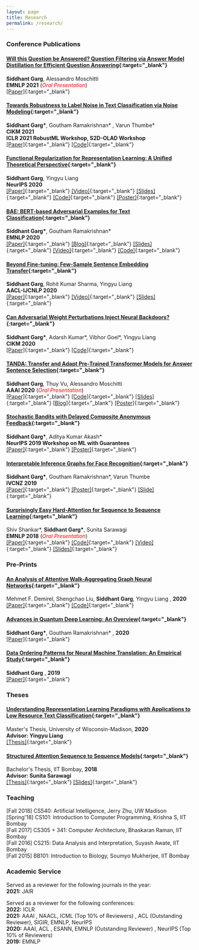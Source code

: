 ```yaml
---
layout: page
title: Research
permalink: /research/
---
```

### Conference Publications

#### [Will this Question be Answered? Question Filtering via Answer Model Distillation for Efficient Question Answering](){:target="_blank"}
**Siddhant Garg**, Alessandro Moschitti <br />
**EMNLP 2021** (<span style="color:red">*Oral Presentation*</span>)<br />
[[Paper]](https://arxiv.org/abs/2109.07009){:target="_blank"} <br />

#### [Towards Robustness to Label Noise in Text Classification via Noise Modeling](https://arxiv.org/abs/2101.11214){:target="_blank"}
**Siddhant Garg\***, Goutham Ramakrishnan\* , Varun Thumbe\* <br />
**CIKM 2021** <br />
**ICLR 2021 RobustML Workshop, S2D-OLAD Workshop** <br />
[[Paper]](https://arxiv.org/abs/2101.11214){:target="_blank"} [[Code]](https://github.com/thumbe3/label-noise-nlp){:target="_blank"} <br />


#### [Functional Regularization for Representation Learning: A Unified Theoretical Perspective](https://arxiv.org/abs/2008.02447){:target="_blank"}
**Siddhant Garg**, Yingyu Liang <br />
**NeurIPS 2020** <br />
[[Paper]](https://arxiv.org/abs/2008.02447){:target="_blank"} [[Video]](https://slideslive.com/38936502/functional-regularization-for-representation-learning-a-unified-theoretical-perspective){:target="_blank"} [[Slides]](https://docs.google.com/presentation/d/17NGIwH48GHvxVIdQbZkO-9lqQqDrgKyLt5-wSlO9K0U/edit?usp=sharing){:target="_blank"} [[Code]](https://github.com/sid7954/functional-regularization){:target="_blank"} [[Poster]](https://drive.google.com/file/d/1-cJfaA-pfSb8MUo5lwcn-bz2UgPa4JlZ/view?usp=sharing){:target="_blank"} <br />

#### [BAE: BERT-based Adversarial Examples for Text Classification](https://arxiv.org/abs/2004.01970){:target="_blank"}
**Siddhant Garg\***, Goutham Ramakrishnan\* <br />
**EMNLP 2020** <br />
[[Paper]](https://arxiv.org/pdf/2004.01970.pdf){:target="_blank"} [[Blog]](https://medium.com/@tinahuang962/adversarial-examples-in-nlp-using-bert-based-attacks-4a702fc33345){:target="_blank"} [[Slides]](https://docs.google.com/presentation/d/16YdpbOcNarFBjJeypvnnQyjilTJ3PCje5VN1QzjVWCc/edit?usp=sharing){:target="_blank"} [[Video]](https://slideslive.com/38938695/bae-bertbased-adversarial-examples-for-text-classification){:target="_blank"} [[Code]](https://github.com/QData/TextAttack/blob/master/textattack/attack_recipes/bae_garg_2019.py){:target="_blank"}<br />

#### [Beyond Fine-tuning: Few-Sample Sentence Embedding Transfer](https://arxiv.org/abs/2004.05119){:target="_blank"}
**Siddhant Garg**, Rohit Kumar Sharma, Yingyu Liang <br />
**AACL-IJCNLP 2020** <br />
[[Paper]](https://arxiv.org/abs/2004.05119){:target="_blank"} [[Video]](https://youtu.be/gA72QWXV4ns){:target="_blank"} [[Slides]](https://docs.google.com/presentation/d/1k5QvkBGNWmr9H0nJQiueRU716VujLf5UGnG1KpDajoQ/edit?usp=sharing){:target="_blank"} <br />

#### [Can Adversarial Weight Perturbations Inject Neural Backdoors?](https://arxiv.org/abs/2008.01761){:target="_blank"}
**Siddhant Garg\***, Adarsh Kumar\*, Vibhor Goel\*, Yingyu Liang <br />
**CIKM 2020** <br />
[[Paper]](https://arxiv.org/abs/2008.01761){:target="_blank"} [[Code]](https://github.com/goel96vibhor/AdvWeightPerturbations){:target="_blank"}

#### [TANDA: Transfer and Adapt Pre-Trained Transformer Models for Answer Sentence Selection](https://arxiv.org/abs/1911.04118){:target="_blank"}
**Siddhant Garg**, Thuy Vu, Alessandro Moschitti <br />
**AAAI 2020** (<span style="color:red">*Oral Presentation*</span>)<br />
[[Paper]](https://arxiv.org/pdf/1911.04118.pdf){:target="_blank"} [[Code]](https://github.com/alexa/wqa_tanda){:target="_blank"} [[Slides]](https://drive.google.com/file/d/1aW0f98W2SwVdm6gHsPVXPz7YLYHrTcLp/view?usp=sharing){:target="_blank"} [[Blog]](https://www.amazon.science/blog/on-benchmark-data-set-question-answering-system-halves-error-rate){:target="_blank"} [[Poster]](https://drive.google.com/file/d/1mnNOCT6rR90adOf3kPtr01NJ34sdqM2d/view?usp=sharing){:target="_blank"}<br />

#### [Stochastic Bandits with Delayed Composite Anonymous Feedback](https://arxiv.org/abs/1910.01161){:target="_blank"}
**Siddhant Garg\***, Aditya Kumar Akash\* <br />
**NeurIPS 2019 Workshop on ML with Guarantees** <br />
[[Paper]](https://arxiv.org/pdf/1910.01161.pdf){:target="_blank"} [[Poster]](https://drive.google.com/file/d/1dpKXQJK70aCib080TIFOgJDOxZme-RCk/view?usp=sharing){:target="_blank"} <br />

#### [Interpretable Inference Graphs for Face Recognition](https://ieeexplore.ieee.org/abstract/document/8960990){:target="_blank"}
**Siddhant Garg\***, Goutham Ramakrishnan\*, Varun Thumbe <br />
**IVCNZ 2019** <br />
[[Paper]](https://ieeexplore.ieee.org/abstract/document/8960990){:target="_blank"} [[Poster]](https://drive.google.com/file/d/1IQwgxGKzzGHWLWUaIrqVrU92151DK1yc/view?usp=sharing){:target="_blank"} [[Slide]](https://drive.google.com/file/d/1dByshKSoA5ilQIAAY4PlD7bMKjS3eaTr/view?usp=sharing){:target="_blank"} <br />

#### [Surprisingly Easy Hard-Attention for Sequence to Sequence Learning](https://www.aclweb.org/anthology/D18-1065/){:target="_blank"}
Shiv Shankar\*, **Siddhant Garg\***, Sunita Sarawagi <br />
**EMNLP 2018** (<span style="color:red">*Oral Presentation*</span>)<br />
[[Paper]](https://www.aclweb.org/anthology/D18-1065.pdf){:target="_blank"} [[Code]](https://github.com/sid7954/beam-joint-attention){:target="_blank"} [[Video]](https://vimeo.com/305212816){:target="_blank"} [[Slides]](https://drive.google.com/file/d/1C40lIuYhRhE3xvWAKlQXLS4nKCZFMu-f/view?usp=sharing){:target="_blank"} <br />

### Pre-Prints

#### [An Analysis of Attentive Walk-Aggregating Graph Neural Networks](https://arxiv.org/abs/2110.02667){:target="_blank"}
Mehmet F. Demirel, Shengchao Liu, **Siddhant Garg**, Yingyu Liang , **2020** <br />
[[Paper]](https://arxiv.org/pdf/2110.02667.pdf){:target="_blank"}  [[Code]](https://github.com/mehmetfdemirel/aware){:target="_blank"} <br />

#### [Advances in Quantum Deep Learning: An Overview](https://arxiv.org/abs/2005.04316){:target="_blank"}
**Siddhant Garg\***, Goutham Ramakrishnan\* , **2020** <br />
[[Paper]](https://arxiv.org/pdf/2005.04316.pdf){:target="_blank"} <br />

#### [Data Ordering Patterns for Neural Machine Translation: An Empirical Study](https://arxiv.org/abs/1909.10642){:target="_blank"}
**Siddhant Garg** , **2019**<br />
[[Paper]](https://arxiv.org/pdf/1909.10642.pdf){:target="_blank"} <br />

### Theses

#### [Understanding Representation Learning Paradigms with Applications to Low Resource Text Classification](https://minds.wisconsin.edu/handle/1793/80196){:target="_blank"}
Master's Thesis, University of Wisconsin-Madison, **2020** <br />
**Advisor: Yingyu Liang** <br />
[[Thesis]](https://minds.wisconsin.edu/bitstream/handle/1793/80196/TR1862%20Siddhant%20Garg.pdf?sequence=1&isAllowed=y){:target="_blank"} <br />

#### [Structured Attention Sequence to Sequence Models](https://drive.google.com/file/d/1Qj2ymtgOceUwHQKpkU_xkmU5PpZ0SjAf/view?usp=sharing){:target="_blank"}
Bachelor's Thesis, IIT Bombay, **2018** <br />
**Advisor: Sunita Sarawagi** <br />
[[Thesis]](https://drive.google.com/file/d/1Qj2ymtgOceUwHQKpkU_xkmU5PpZ0SjAf/view?usp=sharing){:target="_blank"} [[Slides]](https://docs.google.com/presentation/d/1zCFnZ2PeFDFRxFOn36ui5y6I86zfS9qp9KwdePaCQ6M/edit?usp=sharing){:target="_blank"} <br />


### Teaching

[Fall 2018] CS540: Artificial Intelligence, Jerry Zhu, UW Madison <br />
[Spring'18] CS101: Introduction to Computer Programming, Krishna S, IIT Bombay <br />
[Fall 2017] CS305 + 341: Computer Architecture, Bhaskaran Raman, IIT Bombay <br />
[Fall 2016] CS215: Data Analysis and Interpretation, Suyash Awate, IIT Bombay <br />
[Fall 2015] BB101: Introduction to Biology, Soumyo Mukherjee, IIT Bombay <br />

### Academic Service
Served as a reviewer for the following journals in the year: <br />
**2021:** JAIR <br />

Served as a reviewer for the following conferences: <br />
**2022:** ICLR <br />
**2021:** AAAI , NAACL, ICML (Top 10% of Reviewers) , ACL (Outstanding Reviewer), SIGIR, EMNLP, NeurIPS <br />
**2020:** AAAI, ACL , ESANN, EMNLP (Outstanding Reviewer) , NeurIPS (Top 10% of Reviewers) <br />
**2019:** EMNLP <br />
